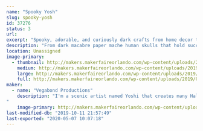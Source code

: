 ```yaml
---
name: "Spooky Yosh"
slug: spooky-yosh
id: 37276
status: 3
url: 
excerpt: "Spooky, adorable, and curiously dark crafts from home decor to jewelry. All created by a scenic artistic named Yoshi!"
description: "From dark macabre paper mache human skulls that hold succulents to hand painted canvas pieces that have spooky images that can glow in black light! All handmade by a scenic and graphic designer native to the orlando area. Yoshi has been in love with the Halloween realm of theme park entertainment and she designs her own interpretation of the bizarre and macabre. "
location: Unassigned
image-primary:
  - thumbnail: http://makers.makerfaireorlando.com/wp-content/uploads/2019/09/Capture2-150x150.png
    medium: http://makers.makerfaireorlando.com/wp-content/uploads/2019/09/Capture2-238x300.png
    large: http://makers.makerfaireorlando.com/wp-content/uploads/2019/09/Capture2.png
    full: http://makers.makerfaireorlando.com/wp-content/uploads/2019/09/Capture2.png
maker:
  - name: "Vegabond Productions"
    description: "I'm a scenic artist named Yoshi that creates many Halloween type props as well as spiritual style art pieces. I am currently creating biodegradable and Eco friendly paper mache skulls and resin skulls. The skulls are handmade and created for home decor, office decor and even for a plant holder. I've created a few that are neon and fluorescent. I have also created flower-embed resin necklaces as well that glow.  I love incorporating the spiritual, odd and weird to each project, some may say I have a light way of creating spooky crafts.
"
    image-primary: http://makers.makerfaireorlando.com/wp-content/uploads/2019/09/43984324_1414885788643123_6479562871641473024_n.jpg
last-modified-db: "2019-10-11 21:57:49"
last-exported: "2020-05-07 10:07:18"
---
```

